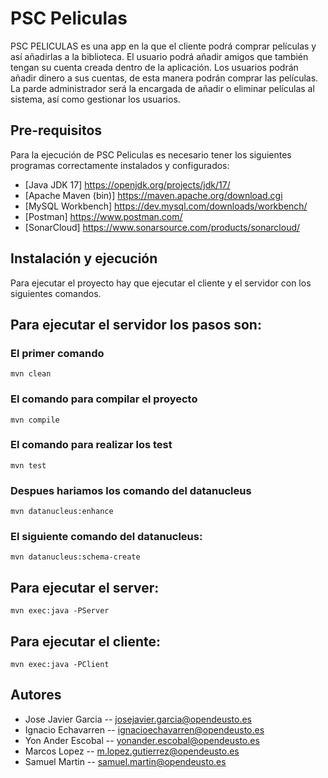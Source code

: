 # PSC Peliculas

PSC PELICULAS es una app en la que el cliente podrá comprar películas y así añadirlas a la biblioteca. El usuario podrá añadir amigos que también tengan su cuenta creada dentro de la aplicación. Los usuarios podrán añadir dinero a sus cuentas, de esta manera podrán comprar las películas. La parde administrador será la encargada de añadir o eliminar películas al sistema, así como gestionar los usuarios.


## Pre-requisitos

Para la ejecución de PSC Peliculas es necesario tener los siguientes programas correctamente instalados y configurados:

- [Java JDK 17] https://openjdk.org/projects/jdk/17/
- [Apache Maven (bin)] https://maven.apache.org/download.cgi
- [MySQL Workbench] https://dev.mysql.com/downloads/workbench/
- [Postman] https://www.postman.com/
- [SonarCloud] https://www.sonarsource.com/products/sonarcloud/


## Instalación y ejecución

Para ejecutar el proyecto hay que ejecutar el cliente y el servidor con los siguientes comandos.

<h2> Para ejecutar el servidor los pasos son: </h2>
<h3> El primer comando  </h3>

    mvn clean
    
<h3> El comando para compilar el proyecto  </h3>

    mvn compile

<h3> El comando para realizar los test  </h3>

    mvn test
    
<h3> Despues hariamos los comando del datanucleus</h3>

    mvn datanucleus:enhance
    
<h3>  El siguiente comando del datanucleus: </h3>

    mvn datanucleus:schema-create
    
<h2> Para ejecutar el server: </h2>

    mvn exec:java -PServer
 
<h2> Para ejecutar el cliente: </h2>

    mvn exec:java -PClient 

## Autores

 * Jose Javier Garcia -- josejavier.garcia@opendeusto.es
 * Ignacio Echavarren -- ignacioechavarren@opendeusto.es
 * Yon Ander Escobal  -- yonander.escobal@opendeusto.es
 * Marcos Lopez       -- m.lopez.gutierrez@opendeusto.es
 * Samuel Martin      -- samuel.martin@opendeusto.es


